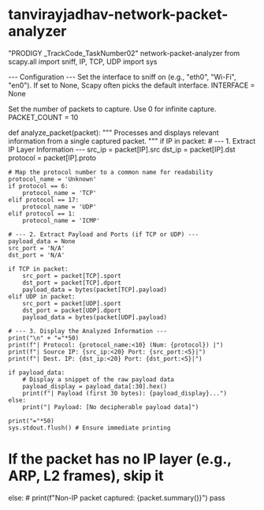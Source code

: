 # tanvirayjadhav-network-packet-analyzer
"PRODIGY _TrackCode_TaskNumber02"
network-packet-analyzer
from scapy.all import sniff, IP, TCP, UDP import sys

--- Configuration ---
Set the interface to sniff on (e.g., "eth0", "Wi-Fi", "en0").
If set to None, Scapy often picks the default interface.
INTERFACE = None

Set the number of packets to capture. Use 0 for infinite capture.
PACKET_COUNT = 10

def analyze_packet(packet): """ Processes and displays relevant information from a single captured packet. """ if IP in packet: # --- 1. Extract IP Layer Information --- src_ip = packet[IP].src dst_ip = packet[IP].dst protocol = packet[IP].proto

    # Map the protocol number to a common name for readability
    protocol_name = 'Unknown'
    if protocol == 6:
        protocol_name = 'TCP'
    elif protocol == 17:
        protocol_name = 'UDP'
    elif protocol == 1:
        protocol_name = 'ICMP'
    
    # --- 2. Extract Payload and Ports (if TCP or UDP) ---
    payload_data = None
    src_port = 'N/A'
    dst_port = 'N/A'
    
    if TCP in packet:
        src_port = packet[TCP].sport
        dst_port = packet[TCP].dport
        payload_data = bytes(packet[TCP].payload)
    elif UDP in packet:
        src_port = packet[UDP].sport
        dst_port = packet[UDP].dport
        payload_data = bytes(packet[UDP].payload)

    # --- 3. Display the Analyzed Information ---
    print("\n" + "="*50)
    print(f"| Protocol: {protocol_name:<10} (Num: {protocol}) |")
    print(f"| Source IP: {src_ip:<20} Port: {src_port:<5}|")
    print(f"| Dest. IP: {dst_ip:<20} Port: {dst_port:<5}|")
    
    if payload_data:
        # Display a snippet of the raw payload data
        payload_display = payload_data[:30].hex()
        print(f"| Payload (first 30 bytes): {payload_display}...")
    else:
        print("| Payload: [No decipherable payload data]")
    
    print("="*50)
    sys.stdout.flush() # Ensure immediate printing

# If the packet has no IP layer (e.g., ARP, L2 frames), skip it
else:
    # print(f"Non-IP packet captured: {packet.summary()}") 
    pass
    
